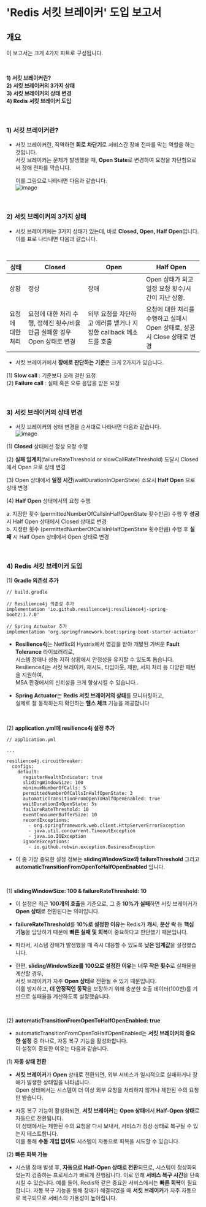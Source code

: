 

# 'Redis 서킷 브레이커'  도입 보고서 

## 개요

이 보고서는 크게 4가지 파트로 구성됩니다.

<br> 
  
**1) 서킷 브레이커란?** <br>
**2) 서킷 브레이커의 3가지 상태** <br>
**3) 서킷 브레이커의 상태 변경** <br>
**4) Redis 서킷 브레이커 도입** <br> 


<br> 


### 1) 서킷 브레이커란? 

- 서킷 브레이커란, 직역하면 **회로 차단기**로 서비스간 장애 전파를 막는 역할을 하는 것입니다. <br>
  서킷 브레이커는 문제가 발생했을 때, **Open State**로 변경하여 요청을 차단함으로써 장애 전파를 막습니다. <br>

  이를 그림으로 나타내면 다음과 같습니다. <br> 
![image](https://github.com/user-attachments/assets/f0dd10af-ca83-4bce-8537-467f2dd43a67)


<br>


### 2) 서킷 브레이커의 3가지 상태 

- 서킷 브레이커에는 3가지 상태가 있는데, 바로 **Closed, Open, Half Open**입니다. <br>
  이를 표로 나타내면 다음과 같습니다. <br>

<br> 


| 상태         | Closed                                       | Open                                    | Half Open                                |
|--------------|----------------------------------------------|-----------------------------------------|------------------------------------------|
| 상황         | 정상                                         | 장애                                    | Open 상태가 되고 일정 요청 횟수/시간이 지난 상황. |
| 요청에 대한 처리 | 요청에 대한 처리 수행, 정해진 횟수/비율만큼 실패할 경우 Open 상태로 변경 | 외부 요청을 차단하고 에러를 뱉거나 지정한 callback 메소드를 호출 | 요청에 대한 처리를 수행하고 실패시 Open 상태로, 성공시 Close 상태로 변경 |


- 서킷 브레이커에서 **장애로 판단하는 기준**은 크게 2가지가 있습니다. <br>

(1) **Slow call** : 기준보다 오래 걸린 요청 <br> 
(2) **Failure call** : 실패 혹은 오류 응답을 받은 요청 <br> 
  

<br> 


### 3) 서킷 브레이커의 상태 변경  
- 서킷 브레이커의 상태 변경을 순서대로 나타내면 다음과 같습니다. <br>
![image](https://github.com/user-attachments/assets/f260ae6e-5944-4132-9066-616a51eb4973)


(1) **Closed** 상태에선 정상 요청 수행 <br> 

(2) **실패 임계치**(failureRateThreshold or slowCallRateThreshold) 도달시 Closed 에서 Open 으로 상태 변경 <br> 

(3) Open 상태에서 **일정 시간**(waitDurationInOpenState) 소요시 **Half Open** 으로 상태 변경 <br> 

(4) **Half Open** 상태에서의 요청 수행 <br> 

a. 지정한 횟수 (permittedNumberOfCallsInHalfOpenState 횟수만큼) 수행 후 **성공** 시 Half Open 상태에서 Closed 상태로 변경 <br>
b. 지정한 횟수 (permittedNumberOfCallsInHalfOpenState 횟수만큼) 수행 후 **실패** 시 Half Open 상태에서 Open 상태로 변경 <br> 

<br> 

### 4) Redis 서킷 브레이커 도입 <br> 


(1) **Gradle 의존성 추가** 
```
// build.gradle

// Resilience4j 의존성 추가
implementation 'io.github.resilience4j:resilience4j-spring-boot2:1.7.0'

// Spring Actuator 추가
implementation 'org.springframework.boot:spring-boot-starter-actuator'

```

- **Resilience4j**는 Netflix의 Hystrix에서 영감을 받아 개발된 가벼운 **Fault Tolerance** 라이브러리로, <br>
  시스템 장애나 성능 저하 상황에서 안정성을 유지할 수 있도록 돕습니다. <br>
  Resilience4j는 서킷 브레이커, 재시도, 타임아웃, 제한, 서지 처리 등 다양한 패턴을 지원하여, <br>
  MSA 환경에서의 신뢰성을 크게 향상시킬 수 있습니다.. <br> 

- **Spring Actuator**는 **Redis 서킷 브레이커의 상태**를 모니터링하고, <br>
  실제로 잘 동작하는지 확인하는 **헬스 체크** 기능을 제공합니다


<br> 


(2) **application.yml에 resilience4j 설정 추가** <br> 

```
// application.yml

... 

resilience4j.circuitbreaker:
  configs:
    default:
      registerHealthIndicator: true
      slidingWindowSize: 100
      minimumNumberOfCalls: 5
      permittedNumberOfCallsInHalfOpenState: 3
      automaticTransitionFromOpenToHalfOpenEnabled: true
      waitDurationInOpenState: 5s
      failureRateThreshold: 10
      eventConsumerBufferSize: 10
      recordExceptions:
        - org.springframework.web.client.HttpServerErrorException
        - java.util.concurrent.TimeoutException
        - java.io.IOException
      ignoreExceptions:
        - io.github.robwin.exception.BusinessException

```

- 이 중 가장 중요한 설정 정보는 **slidingWindowSize와 failureThreshold** 그리고 **automaticTransitionFromOpenToHalfOpenEnabled** 입니다. <br>

<br>   

(1) **slidingWindowSize: 100 & failureRateThreshold: 10**
- 이 설정은 최근 **100개의 호출**을 기준으로, 그 중 **10%가 실패**하면 서킷 브레이커가 **Open 상태**로 전환된다는 의미입니다. <br>
  
- **failureRateThreshold**를 **10%로 설정한 이유**는 Redis가 **캐시**, **분산 락** 등 **핵심 기능**을 담당하기 때문에 **빠른 실패 및 회복**이 중요하다고 판단했기 때문입니다. <br>
- 따라서, 시스템 장애가 발생했을 때 즉시 대응할 수 있도록 **낮은 임계값**을 설정했습니다. <br>
  
- 한편, **slidingWindowSize를 100으로 설정한 이유**는 **너무 작은 횟수**로 실패율을 계산할 경우, <br>
  서킷 브레이커가 자주 **Open 상태**로 전환될 수 있기 때문입니다. <br>
  이를 방지하고, **더 안정적인 동작**을 보장하기 위해 충분한 호출 데이터(100번)를 기반으로 실패율을 계산하도록 설정했습니다. <br>

<br> 
  
(2) **automaticTransitionFromOpenToHalfOpenEnabled: true** <br>
- automaticTransitionFromOpenToHalfOpenEnabled는 **서킷 브레이커의 중요한 설정** 중 하나로, 자동 복구 기능을 활성화합니다. <br>
  이 설정이 중요한 이유는 다음과 같습니다. <br> 


(1) **자동 상태 전환**
- **서킷 브레이커**가 **Open** 상태로 전환되면, 외부 서비스가 일시적으로 실패하거나 장애가 발생한 상태임을 나타냅니다. <br>
  Open 상태에서는 시스템이 더 이상 외부 요청을 처리하지 않거나 제한된 수의 요청만 받습니다. <br> 

- 자동 복구 기능이 활성화되면, **서킷 브레이커**는 **Open 상태**에서 **Half-Open 상태**로 자동으로 전환됩니다. <br>
  이 상태에서는 제한된 수의 요청을 다시 보내서, 서비스가 정상 상태로 복구될 수 있는지 테스트합니다. <br>
  이를 통해 **수동 개입 없이도** 시스템이 자동으로 회복을 시도할 수 있습니다.

(2) **빠른 회복 가능**
- 시스템 장애 발생 후, **자동으로 Half-Open 상태로 전환**되므로, 시스템이 정상화되었는지 검증하는 프로세스가 빠르게 진행됩니다.
  이로 인해 **서비스 복구 시간**을 단축시킬 수 있습니다.
  예를 들어, Redis와 같은 중요한 서비스에서는 **빠른 회복**이 필요합니다.
  자동 복구 기능을 통해 장애가 해결되었을 때 **서킷 브레이커**가 자주 자동으로 복구되므로 서비스의 가용성이 높아집니다.
